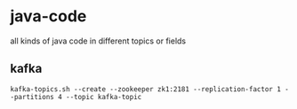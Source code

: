 # java-code
all kinds of java code in different topics or fields

## kafka
````
kafka-topics.sh --create --zookeeper zk1:2181 --replication-factor 1 --partitions 4 --topic kafka-topic
````